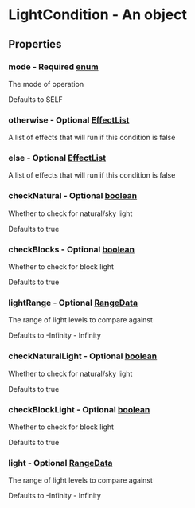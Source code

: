 

# LightCondition - An object



## Properties



### mode - Required [enum](enum)



 The mode of operation



Defaults to SELF



### otherwise - Optional [EffectList](EffectList)



 A list of effects that will run if this condition is false



### else - Optional [EffectList](EffectList)



 A list of effects that will run if this condition is false



### checkNatural - Optional [boolean](boolean)



 Whether to check for natural/sky light



Defaults to true



### checkBlocks - Optional [boolean](boolean)



 Whether to check for block light



Defaults to true



### lightRange - Optional [RangeData](RangeData)



 The range of light levels to compare against



Defaults to -Infinity - Infinity



### checkNaturalLight - Optional [boolean](boolean)



 Whether to check for natural/sky light



Defaults to true



### checkBlockLight - Optional [boolean](boolean)



 Whether to check for block light



Defaults to true



### light - Optional [RangeData](RangeData)



 The range of light levels to compare against



Defaults to -Infinity - Infinity


